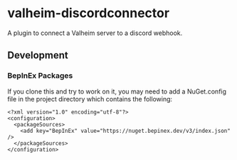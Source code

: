 # valheim-discordconnector

A plugin to connect a Valheim server to a discord webhook.

## Development

### BepInEx Packages

If you clone this and try to work on it, you may need to add a NuGet.config file
in the project directory which contains the following:

```
<?xml version="1.0" encoding="utf-8"?>
<configuration>
  <packageSources>
    <add key="BepInEx" value="https://nuget.bepinex.dev/v3/index.json" />
  </packageSources>
</configuration>
```
